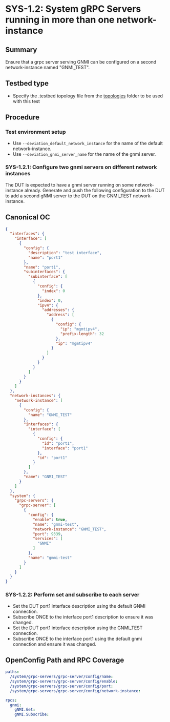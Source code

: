 # SYS-1.2: System gRPC Servers running in more than one network-instance

## Summary

Ensure that a grpc server serving GNMI can be configured on a second
network-instance named "GNMI_TEST".

## Testbed type

* Specify the .testbed topology file from the
  [topologies](https://github.com/openconfig/featureprofiles/tree/main/topologies)
  folder to be used with this test

## Procedure

### Test environment setup

*   Use `--deviation_default_network_instance` for the name of the default
network-instance.
*   Use `--deviation_gnmi_server_name` for the name of the gnmi server.

### SYS-1.2.1: Configure two gnmi servers on different network instances

The DUT is expected to have a gnmi server running on some network-instance
already.  Generate and push the following configuration to the
DUT to add a second gNMI server to the DUT on the GNMI_TEST network-instance.

## Canonical OC
```json
{
  "interfaces": {
    "interface": [
      {
        "config": {
          "description": "test interface",
          "name": "port1"
        },
        "name": "port1",
        "subinterfaces": {
          "subinterface": [
            {
              "config": {
                "index": 0
              },
              "index": 0,
              "ipv4": {
                "addresses": {
                  "address": [
                    {
                      "config": {
                        "ip": "mgmtipv4",
                        "prefix-length": 32
                      },
                      "ip": "mgmtipv4"
                    }
                  ]
                }
              }
            }
          ]
        }
      }
    ]
  },
  "network-instances": {
    "network-instance": [
      {
        "config": {
          "name": "GNMI_TEST"
        },
        "interfaces": {
          "interface": [
            {
              "config": {
                "id": "port1",
                "interface": "port1"
              },
              "id": "port1"
            }
          ]
        },
        "name": "GNMI_TEST"
      }
    ]
  },
  "system": {
    "grpc-servers": {
      "grpc-server": [
        {
          "config": {
            "enable": true,
            "name": "gmmi-test",
            "network-instance": "GNMI_TEST",
            "port": 9339,
            "services": [
              "GNMI"
            ]
          },
          "name": "gmmi-test"
        }
      ]
    }
  }
}
```

### SYS-1.2.2: Perform set and subscribe to each server

* Set the DUT port1 interface description using the default GNMI connection.
* Subscribe ONCE to the interface port1 description to ensure it was changed.
* Set the DUT port1 interface description using the GNMI_TEST connection.
* Subscribe ONCE to the interface port1 using the default gnmi connection and
ensure it was changed.

## OpenConfig Path and RPC Coverage

```yaml
paths:
  /system/grpc-servers/grpc-server/config/name:
  /system/grpc-servers/grpc-server/config/enable:
  /system/grpc-servers/grpc-server/config/port:
  /system/grpc-servers/grpc-server/config/network-instance:

rpcs:
  gnmi:
    gNMI.Get:
    gNMI.Subscribe:

```

